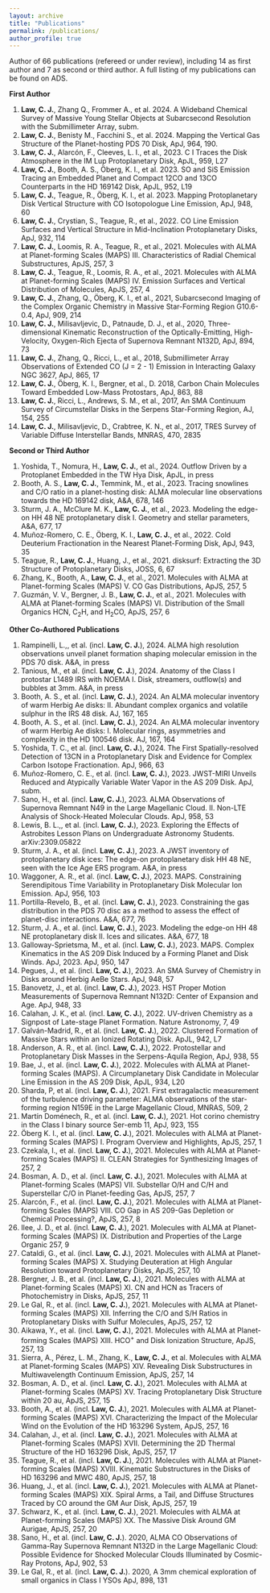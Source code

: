 ```yaml
---
layout: archive
title: "Publications"
permalink: /publications/
author_profile: true
---
```


Author of 66 publications (refereed or under review), including 14 as first author and 7 as second or third author. A full listing of my publications can be found on <a href="https://ui.adsabs.harvard.edu/user/libraries/BR8acQNQQKOJKcsn8H3uVg" style="text-decoration:none">ADS</a>.

<b>First Author</b>
<ol>
  <li><b>Law, C. J.</b>, Zhang Q., Frommer A., et al. 2024. A Wideband Chemical Survey of Massive Young Stellar Objects at Subarcsecond Resolution with the Submillimeter Array, subm.</li>
  <li><b>Law, C. J.</b>, Benisty M., Facchini S., et al. 2024. Mapping the Vertical Gas Structure of the Planet-hosting PDS 70 Disk, ApJ, 964, 190.</li>
  <li><b>Law, C. J.</b>, Alarcón, F., Cleeves, L. I., et al., 2023. C I Traces the Disk Atmosphere in the IM Lup Protoplanetary Disk, ApJL, 959, L27</li>
  <li><b>Law, C. J.</b>, Booth, A. S., Öberg, K. I., et al. 2023. SO and SiS Emission Tracing an Embedded Planet and Compact 12CO and 13CO Counterparts in the HD 169142 Disk, ApJL, 952, L19</li>
  <li><b>Law, C. J.</b>, Teague, R., Öberg, K. I., et al. 2023. Mapping Protoplanetary Disk Vertical Structure with CO Isotopologue Line Emission, ApJ, 948, 60</li>
  <li><b>Law, C. J.</b>, Crystian, S., Teague, R., et al., 2022. CO Line Emission Surfaces and Vertical Structure in Mid-Inclination Protoplanetary Disks, ApJ, 932, 114</li>
  <li><b>Law, C. J.</b>, Loomis, R. A., Teague, R., et al., 2021. Molecules with ALMA at Planet-forming Scales (MAPS) III. Characteristics of Radial Chemical Substructures, ApJS, 257, 3</li>
  <li><b>Law, C. J.</b>, Teague, R., Loomis, R. A., et al., 2021. Molecules with ALMA at Planet-forming Scales (MAPS) IV. Emission Surfaces and Vertical Distribution of Molecules, ApJS, 257, 4</li>
  <li><b>Law, C. J.</b>, Zhang, Q., Öberg, K. I., et al., 2021, Subarcsecond Imaging of the Complex Organic Chemistry in Massive Star-Forming Region G10.6-0.4, ApJ, 909, 214</li>
  <li><b>Law, C. J.</b>, Milisavljevic, D., Patnaude, D. J., et al., 2020, Three-dimensional Kinematic Reconstruction of the Optically-Emitting, High-Velocity, Oxygen-Rich Ejecta of Supernova Remnant N132D, ApJ, 894, 73</li>
  <li><b>Law, C. J.</b>, Zhang, Q., Ricci, L., et al., 2018, Submillimeter Array Observations of Extended CO (J = 2 - 1) Emission in Interacting Galaxy NGC 3627, ApJ, 865, 17</li>
  <li><b>Law, C. J.</b>, Öberg, K. I., Bergner, et al., D. 2018, Carbon Chain Molecules Toward Embedded Low-Mass Protostars, ApJ, 863, 88</li>
  <li><b>Law, C. J.</b>, Ricci, L., Andrews, S. M., et al., 2017, An SMA Continuum Survey of Circumstellar Disks in the Serpens Star-Forming Region, AJ, 154, 255</li>
  <li><b>Law, C. J.</b>, Milisavljevic, D., Crabtree, K. N., et al., 2017, TRES Survey of Variable Diffuse Interstellar Bands, MNRAS, 470, 2835</li>
</ol>

<b>Second or Third Author</b>
<ol>
    <li>Yoshida, T., Nomura, H., <b>Law, C. J.</b>, et al., 2024. Outflow Driven by a Protoplanet Embedded in the TW Hya Disk, ApJL, in press</li>
    <li>Booth, A. S., <b>Law, C. J.</b>, Temmink, M., et al., 2023. Tracing snowlines and C/O ratio in a planet-hosting disk: ALMA molecular line observations towards the HD 169142 disk, A&A, 678, 146</li>
  <li>Sturm, J. A., McClure M. K., <b>Law, C. J.</b>, et al., 2023. Modeling the edge-on HH 48 NE protoplanetary disk I. Geometry and stellar parameters, A&A, 677, 17</li>
  <li>Muñoz-Romero, C. E., Öberg, K. I., <b>Law, C. J.</b>, et al., 2022. Cold Deuterium Fractionation in the Nearest Planet-Forming Disk, ApJ, 943, 35</li>
  <li>Teague, R., <b>Law, C. J.</b>, Huang, J., et al., 2021. disksurf: Extracting the 3D Structure of Protoplanetary Disks, JOSS, 6, 67</li>
  <li>Zhang, K., Booth, A., <b>Law, C. J.</b>, et al., 2021. Molecules with ALMA at Planet-forming Scales (MAPS) V. CO Gas Distributions, ApJS, 257, 5</li>
  <li>Guzmán, V. V., Bergner, J. B., <b>Law, C. J.</b>, et al., 2021. Molecules with ALMA at Planet-forming Scales (MAPS) VI. Distribution of the Small Organics HCN, C<sub>2</sub>H, and H<sub>2</sub>CO, ApJS, 257, 6</li>
</ol>    
    
<b>Other Co-Authored Publications</b>
<ol>
  <li>Rampinelli, L.,, et al. (incl. <b>Law, C. J.</b>), 2024. ALMA high resolution observations unveil planet formation shaping molecular emission in the PDS 70 disk. A&A, in press</li>
  <li>Tanious, M., et al. (incl. <b>Law, C. J.</b>), 2024. Anatomy of the Class I protostar L1489 IRS with NOEMA I. Disk, streamers, outflow(s) and bubbles at 3mm. A&A, in press</li>
  <li>Booth, A. S., et al. (incl. <b>Law, C. J.</b>), 2024. An ALMA molecular inventory of warm Herbig Ae disks: II. Abundant complex organics and volatile sulphur in the IRS 48 disk. AJ, 167, 165</li>
  <li>Booth, A. S., et al. (incl. <b>Law, C. J.</b>), 2024. An ALMA molecular inventory of warm Herbig Ae disks: I. Molecular rings, asymmetries and complexity in the HD 100546 disk. AJ, 167, 164</li>
  <li>Yoshida, T. C., et al. (incl. <b>Law, C. J.</b>), 2024. The First Spatially-resolved Detection of 13CN in a Protoplanetary Disk and Evidence for Complex Carbon Isotope Fractionation. ApJ, 966, 63</li>
  <li>Muñoz-Romero, C. E., et al. (incl. <b>Law, C. J.</b>), 2023. JWST-MIRI Unveils Reduced and Atypically Variable Water Vapor in the AS 209 Disk. ApJ, subm.</li>
  <li>Sano, H., et al. (incl. <b>Law, C. J.</b>), 2023. ALMA Observations of Supernova Remnant N49 in the Large Magellanic Cloud. II. Non-LTE Analysis of Shock-Heated Molecular Clouds. ApJ, 958, 53</li>
  <li>Lewis, B. L.,, et al. (incl. <b>Law, C. J.</b>), 2023. Exploring the Effects of Astrobites Lesson Plans on Undergraduate Astronomy Students. arXiv:2309.05822</li>
  <li>Sturm, J. A., et al. (incl. <b>Law, C. J.</b>), 2023. A JWST inventory of protoplanetary disk ices: The edge-on protoplanetary disk HH 48 NE, seen with the Ice Age ERS program. A&A, in press</li>
  <li>Waggoner, A. R., et al. (incl. <b>Law, C. J.</b>), 2023. MAPS. Constraining Serendipitous Time Variability in Protoplanetary Disk Molecular Ion Emission. ApJ, 956, 103</li>
  <li>Portilla-Revelo, B., et al. (incl. <b>Law, C. J.</b>), 2023. Constraining the gas distribution in the PDS 70 disc as a method to assess the effect of planet-disc interactions. A&A, 677, 76</li>
  <li>Sturm, J. A., et al. (incl. <b>Law, C. J.</b>), 2023. Modeling the edge-on HH 48 NE protoplanetary disk II. Ices and silicates. A&A, 677, 18</li>
  <li>Galloway-Sprietsma, M., et al. (incl. <b>Law, C. J.</b>), 2023. MAPS. Complex Kinematics in the AS 209 Disk Induced by a Forming Planet and Disk Winds. ApJ, 2023. ApJ, 950, 147</li>
  <li>Pegues, J., et al. (incl. <b>Law, C. J.</b>), 2023. An SMA Survey of Chemistry in Disks around Herbig AeBe Stars. ApJ, 948, 57</li>
  <li>Banovetz, J., et al. (incl. <b>Law, C. J.</b>), 2023. HST Proper Motion Measurements of Supernova Remnant N132D: Center of Expansion and Age. ApJ, 948, 33</li>
  <li>Calahan, J. K., et al. (incl. <b>Law, C. J.</b>), 2022. UV-driven Chemistry as a Signpost of Late-stage Planet Formation. Nature Astronomy, 7, 49</li>
  <li>Galván-Madrid, R., et al. (incl. <b>Law, C. J.</b>), 2022. Clustered Formation of Massive Stars within an Ionized Rotating Disk. ApJL, 942, L7</li>
  <li>Anderson, A. R., et al. (incl. <b>Law, C. J.</b>), 2022. Protostellar and Protoplanetary Disk Masses in the Serpens-Aquila Region, ApJ, 938, 55</li>
  <li>Bae, J., et al. (incl. <b>Law, C. J.</b>), 2022. Molecules with ALMA at Planet-forming Scales (MAPS). A Circumplanetary Disk Candidate in Molecular Line Emission in the AS 209 Disk, ApJL, 934, L20</li>
  <li>Sharda, P, et al. (incl. <b>Law, C. J.</b>), 2021. First extragalactic measurement of the turbulence driving parameter: ALMA observations of the star-forming region N159E in the Large Magellanic Cloud, MNRAS, 509, 2</li>
  <li>Martín Doménech, R., et al. (incl. <b>Law, C. J.</b>), 2021. Hot corino chemistry in the Class I binary source Ser-emb 11, ApJ, 923, 155</li>
  <li>Öberg K. I., et al. (incl. <b>Law, C. J.</b>), 2021. Molecules with ALMA at Planet-forming Scales (MAPS) I. Program Overview and Highlights, ApJS, 257, 1</li>
  <li>Czekala, I., et al. (incl. <b>Law, C. J.</b>), 2021. Molecules with ALMA at Planet-forming Scales (MAPS) II. CLEAN Strategies for Synthesizing Images of 257, 2</li>
  <li>Bosman, A. D., et al. (incl. <b>Law, C. J.</b>), 2021. Molecules with ALMA at Planet-forming Scales (MAPS) VII. Substellar O/H and C/H and Superstellar C/O in Planet-feeding Gas, ApJS, 257, 7</li>
  <li>Alarcón, F., et al. (incl. <b>Law, C. J.</b>), 2021. Molecules with ALMA at Planet-forming Scales (MAPS) VIII. CO Gap in AS 209-Gas Depletion or Chemical Processing?, ApJS, 257, 8</li>
  <li>Ilee, J. D., et al. (incl. <b>Law, C. J.</b>), 2021. Molecules with ALMA at Planet-forming Scales (MAPS) IX. Distribution and Properties of the Large Organic 257, 9</li>
  <li>Cataldi, G., et al. (incl. <b>Law, C. J.</b>), 2021. Molecules with ALMA at Planet-forming Scales (MAPS) X. Studying Deuteration at High Angular Resolution toward Protoplanetary Disks, ApJS, 257, 10</li>
  <li>Bergner, J. B., et al. (incl. <b>Law, C. J.</b>), 2021. Molecules with ALMA at Planet-forming Scales (MAPS) XI. CN and HCN as Tracers of Photochemistry in Disks, ApJS, 257, 11</li>  
  <li>Le Gal, R., et al. (incl. <b>Law, C. J.</b>), 2021. Molecules with ALMA at Planet-forming Scales (MAPS) XII. Inferring the C/O and S/H Ratios in Protoplanetary Disks with Sulfur Molecules, ApJS, 257, 12</li>
  <li>Aikawa, Y., et al. (incl. <b>Law, C. J.</b>), 2021. Molecules with ALMA at Planet-forming Scales (MAPS) XIII. HCO<sup>+</sup> and Disk Ionization Structure, ApJS, 257, 13</li>
  <li> Sierra, A., Pérez, L. M., Zhang, K., <b>Law, C. J.</b>, et al. Molecules with ALMA at Planet-forming Scales (MAPS) XIV. Revealing Disk Substructures in Multiwavelength Continuum Emission, ApJS, 257, 14</li>  
  <li>Bosman, A. D., et al. (incl. <b>Law, C. J.</b>), 2021. Molecules with ALMA at Planet-forming Scales (MAPS) XV. Tracing Protoplanetary Disk Structure within 20 au, ApJS, 257, 15</li>
  <li>Booth, A., et al. (incl. <b>Law, C. J.</b>), 2021. Molecules with ALMA at Planet-forming Scales (MAPS) XVI. Characterizing the Impact of the Molecular Wind on the Evolution of the HD 163296 System, ApJS, 257, 16</li>
  <li>Calahan, J., et al. (incl. <b>Law, C. J.</b>), 2021. Molecules with ALMA at Planet-forming Scales (MAPS) XVII. Determining the 2D Thermal Structure of the HD 163296 Disk, ApJS, 257, 17</li>
  <li>Teague, R., et al. (incl. <b>Law, C. J.</b>), 2021. Molecules with ALMA at Planet-forming Scales (MAPS) XVIII. Kinematic Substructures in the Disks of HD 163296 and MWC 480, ApJS, 257, 18</li>
  <li>Huang, J., et al. (incl. <b>Law, C. J.</b>), 2021. Molecules with ALMA at Planet-forming Scales (MAPS) XIX. Spiral Arms, a Tail, and Diffuse Structures Traced by CO around the GM Aur Disk, ApJS, 257, 19</li>
  <li>Schwarz, K., et al. (incl. <b>Law, C. J.</b>), 2021. Molecules with ALMA at Planet-forming Scales (MAPS) XX. The Massive Disk Around GM Aurigae, ApJS, 257, 20</li>
  <li>Sano, H., et al. (incl. <b>Law, C. J.</b>). 2020, ALMA CO Observations of Gamma-Ray Supernova Remnant N132D in the Large Magellanic Cloud: Possible Evidence for Shocked Molecular Clouds Illuminated by Cosmic-Ray Protons, ApJ, 902, 53</li>
  <li>Le Gal, R., et al. (incl. <b>Law, C. J.</b>). 2020, A 3mm chemical exploration of small organics in Class I YSOs ApJ, 898, 131</li>
</ol>

<!---{% if author.googlescholar %}
  You can also find my articles on <u><a href="{{author.googlescholar}}">my Google Scholar profile</a>.</u>
{% endif %}

{% include base_path %}

{% for post in site.publications reversed %}
  {% include archive-single.html %}
{% endfor %} --->
